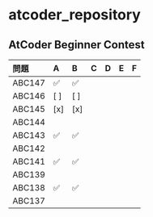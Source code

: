 # atcoder_repository

## AtCoder Beginner Contest
| 問題 | A | B | C | D | E | F |  
| :--- | :--- | :--- | :--- | :--- | :--- | :--- |  
| ABC147 | ✅ | ✅ |  |  |  
| ABC146 |  [ ]  |  [ ]  |  |  |
| ABC145 | [x] | [x] |  |  |  
| ABC144 |  |  |  |  |
| ABC143 | ✅ | ✅ |  |  |  
| ABC142 |  |  |  |  |
| ABC141 | ✅ | ✅ |  |  |  
| ABC139 |  |  |  |  |
| ABC138 | ✅ | ✅ |  |  |  
| ABC137 |  |  |  |  |
